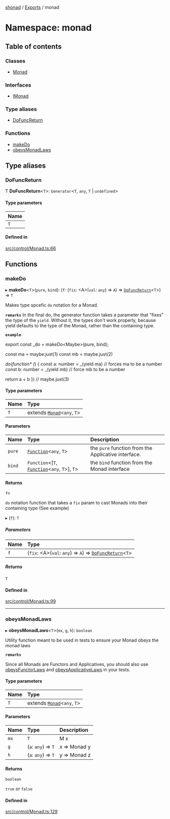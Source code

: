 [shonad](../README.md) / [Exports](../modules.md) / monad

# Namespace: monad

## Table of contents

### Classes

- [Monad](../classes/monad.Monad.md)

### Interfaces

- [IMonad](../interfaces/monad.IMonad.md)

### Type aliases

- [DoFuncReturn](monad.md#dofuncreturn)

### Functions

- [makeDo](monad.md#makedo)
- [obeysMonadLaws](monad.md#obeysmonadlaws)

## Type aliases

### DoFuncReturn

Ƭ **DoFuncReturn**<`T`\>: `Generator`<`T`, `any`, `T` \| `undefined`\>

#### Type parameters

| Name |
| :------ |
| `T` |

#### Defined in

[src/control/Monad.ts:66](https://github.com/jonlaing/shonad/blob/eb3a480/src/control/Monad.ts#L66)

## Functions

### makeDo

▸ **makeDo**<`T`\>(`pure`, `bind`): (`f`: (`fix`: <A\>(`val`: `any`) => `A`) => [`DoFuncReturn`](monad.md#dofuncreturn)<`T`\>) => `T`

Makes type spcefic `do` notation for a Monad.

**`remarks`** In the final do, the generator function takes a parameter that "fixes" the
type of the `yield`. Without it, the types don't work properly, because yield defaults
to the type of the Monad, rather than the containing type.

**`example`**

export const _do = makeDo<Maybe<any>>(pure, bind);

const ma = maybe.just(1)
const mb = maybe.just(2)

_do(function* (_) {
   const a: number = _(yield ma) // forces ma to be a number
   const b: number = _(yield mb) // force mb to be a number

   return a + b
}) // maybe.just(3)

#### Type parameters

| Name | Type |
| :------ | :------ |
| `T` | extends [`Monad`](../classes/monad.Monad.md)<`any`, `T`\> |

#### Parameters

| Name | Type | Description |
| :------ | :------ | :------ |
| `pure` | [`Function`](func.md#function)<`any`, `T`\> | the `pure` function from the Applicative interface. |
| `bind` | `Function`<[`T`, [`Function`](func.md#function)<`any`, `T`\>], `T`\> | the `bind` function from the Monad interface |

#### Returns

`fn`

`do` notation function that takes a `fix` param to cast Monads into their containing type (See example)

▸ (`f`): `T`

##### Parameters

| Name | Type |
| :------ | :------ |
| `f` | (`fix`: <A\>(`val`: `any`) => `A`) => [`DoFuncReturn`](monad.md#dofuncreturn)<`T`\> |

##### Returns

`T`

#### Defined in

[src/control/Monad.ts:99](https://github.com/jonlaing/shonad/blob/eb3a480/src/control/Monad.ts#L99)

___

### obeysMonadLaws

▸ **obeysMonadLaws**<`T`\>(`mx`, `g`, `h`): `boolean`

Utility function meant to be used in tests to ensure your Monad obeys the monad laws

**`remarks`**

Since all Monads are Functors and Applicatives, you should also use
[obeysFunctorLaws](functor.md#obeysfunctorlaws) and [obeysApplicativeLaws](applicative.md#obeysapplicativelaws) in your tests.

#### Type parameters

| Name | Type |
| :------ | :------ |
| `T` | extends [`Monad`](../classes/monad.Monad.md)<`any`, `T`\> |

#### Parameters

| Name | Type | Description |
| :------ | :------ | :------ |
| `mx` | `T` | M x |
| `g` | (`a`: `any`) => `T` | x => Monad y |
| `h` | (`a`: `any`) => `T` | y => Monad z |

#### Returns

`boolean`

`true` or `false`

#### Defined in

[src/control/Monad.ts:129](https://github.com/jonlaing/shonad/blob/eb3a480/src/control/Monad.ts#L129)
